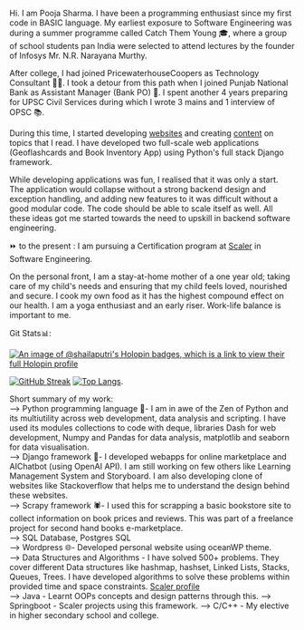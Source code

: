 Hi. I am Pooja Sharma. I have been a programming enthusiast since my first code in BASIC language. My earliest exposure to Software Engineering was during a summer programme called Catch Them Young 🎓, where a group of school students pan India were selected to attend lectures by the founder of Infosys Mr. N.R. Narayana Murthy.  

After college, I had joined PricewaterhouseCoopers as Technology Consultant 👩‍💻. I took a detour from this path when I joined Punjab National Bank as Assistant Manager (Bank PO) 🏦. I spent another 4 years preparing for UPSC Civil Services during which I wrote 3 mains and 1 interview of OPSC 📚.

During this time, I started developing [websites](https://github.com/Shailaputri?tab=repositories) and creating [content](https://myessaycollection.wordpress.com/) on topics that I read. I have developed two full-scale web applications (Geoflashcards and Book Inventory App) using Python's full stack Django framework. 

While developing applications was fun, I realised that it was only a start. The application would collapse without a strong backend design and exception handling, and adding new features to it was difficult without a good modular code. The code should be able to scale itself as well. All these ideas got me started towards the need to upskill in backend software engineering. 


⏩ to the present : I am pursuing a Certification program at [Scaler](https://www.scaler.com/academy/profile/50073e503ef1/) in Software Engineering. 

On the personal front, I am a stay-at-home mother of a one year old; taking care of my child's needs and ensuring that my child feels loved, nourished and secure. I cook my own food as it has the highest compound effect on our health. I am a yoga enthusiast and an early riser. Work-life balance is important to me.


Git Stats📊:   

[![An image of @shailaputri's Holopin badges, which is a link to view their full Holopin profile](https://holopin.me/shailaputri)](https://holopin.io/@shailaputri)           

[![GitHub Streak](https://streak-stats.demolab.com/?user=Shailaputri)](https://git.io/streak-stats)
[![Top Langs](https://github-readme-stats.vercel.app/api/top-langs/?username=Shailaputri&langs_count=3&layout=donut)](https://github.com/Shailaputri/github-readme-stats). 

Short summary of my work:  
--> Python programming language 🐍- I am in awe of the Zen of Python and its multiutility across web development, data analysis and scripting. I have used its modules collections to code with deque, libraries Dash for web development, Numpy and Pandas for data analysis, matplotlib and seaborn for data visualisation.    
--> Django framework 🚀- I developed webapps for online marketplace and AIChatbot (using OpenAI API). I am still working on few others like Learning Management System and Storyboard. I am also developing clone of websites like Stackoverflow that helps me to understand the design behind these websites.  
--> Scrapy framework 🕷- I used this for scrapping a basic bookstore site to collect information on book prices and reviews. This was part of a freelance project for second hand books e-marketplace.    
--> SQL Database, Postgres SQL   
--> Wordpress 🌐- Developed personal website using oceanWP theme.    
--> Data Structures and Algorithms - I have solved 500+ problems. They cover different Data structures like hashmap, hashset, Linked Lists, Stacks, Queues, Trees. I have developed algorithms to solve these problems within provided time and space constraints. [Scaler profile](https://www.scaler.com/academy/profile/50073e503ef1/)&nbsp;&nbsp;     
--> Java - Learnt OOPs concepts and design patterns through this. 
--> Springboot - Scaler projects using this framework. 
--> C/C++ - My elective in higher secondary school and college.  




